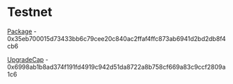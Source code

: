 # Testnet

[Package](https://testnet.suivision.xyz/package/0x35eb700015d73433bb6c79cee20c840ac2ffaf4ffc873ab6941d2bd2db8f4cb6) - 0x35eb700015d73433bb6c79cee20c840ac2ffaf4ffc873ab6941d2bd2db8f4cb6

[UpgradeCap](https://testnet.suivision.xyz/object/0x6998ab1b8ad374f191fd4919c942d51da8722a8b758cf669a83c9ccf2809a1c6) - 0x6998ab1b8ad374f191fd4919c942d51da8722a8b758cf669a83c9ccf2809a1c6
